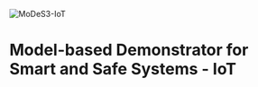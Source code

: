 ﻿![MoDeS3-IoT](https://user-images.githubusercontent.com/37378045/50242072-8703e500-03c9-11e9-90ed-0b35bac50682.png)


# **Mo**del-based **De**monstrator for **S**mart and **S**afe **S**ystems - **I**oT
